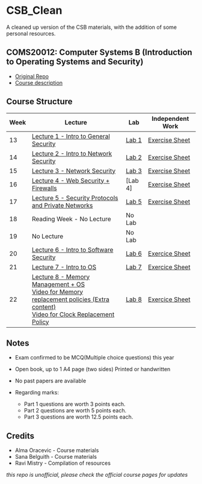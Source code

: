 # CSB_Clean
A cleaned up version of the CSB materials, with the addition of some personal resources. 


## COMS20012: Computer Systems B (Introduction to Operating Systems and Security)
- [Original Repo](https://github.com/cs-uob/COMS20012)
- [Course description](https://github.com/cs-uob/COMS20012/blob/master/docs/materials/Computer%20System%20B.pdf)


## Course Structure

| Week | Lecture | Lab | Independent Work |
|------|---------|-----|------------------|
| 13 | [Lecture 1 - Intro to General Security](slides/L1_Intro.pdf) | [Lab 1](labs/Lab1.pdf)| [Exercise Sheet](exercises/Exercise1.md) | 
| 14 | [Lecture 2 - Intro to Network Security ](slides/L2_Network_Security_Intro.pdf) | [ Lab 2 ](labs/Lab2.md)| [Exercise Sheet](exercises/Exercise2.md)|
| 15 | [Lecture 3 - Network Security](slides/L3_Network_Security_Cont.pdf) | [Lab 3](labs/Lab3.md) | [Exercise Sheet](exercises/Exercise3.md) | 
| 16 | [Lecture 4 - Web Security + Firewalls](slides/L4_Web_Firewalls.pdf) |  [Lab 4] | [Exercise Sheet](exercises/Exercise4.md) |
| 17 | [Lecture 5 - Security Protocols and Private Networks](slides/L5_Security_Protocols_Private_Networks.pdf) | [Lab 5 ](labs/Lab5.md) | [Exercise Sheet](exercises/Exercise5.md)|
| 18 | Reading Week - No Lecture | No Lab | |
| 19|  No Lecture | No Lab | |
| 20|  [Lecture 6 - Intro to Software Security](slides/L6_Intro_Software_Security.pdf) | [Lab 6](labs/Lab6.md) | [Exercice Sheet](exercises/Exercise6.md) |
|21| [Lecture 7 - Intro to OS](slides/L7_Intro_Operating_Systems.pdf)| [Lab 7](labs/Lab7.md)| [Exercice Sheet](exercises/Exercise7.md)|
|22| [Lecture 8 - Memory Management + OS](slides/L8_Memory_Management_Operating_Systems.pdf)<br> [Video for Memory replacement policies (Extra content)](https://uob-my.sharepoint.com/:v:/g/personal/fx21441_bristol_ac_uk/ESH33e2i3zhfi91a7iVWXrIBWHqD3s087xJufJVGQZvJsA?e=d8nvmG) <br> [Video for Clock Replacement Policy](https://uob-my.sharepoint.com/:v:/g/personal/fx21441_bristol_ac_uk/EQxrLl0ukoVHns34DxW_r0MBRWdmthrGWDVtTZ3hD932mg?e=gf9xdE) | [Lab 8](labs/Lab8.md) | [Exercice Sheet](exercises/Exercise8.md) |


## Notes 
- Exam confirmed to be MCQ(Multiple choice questions) this year
- Open book, up to 1 A4 page (two sides) Printed or handwritten 
- No past papers are available
- Regarding marks: 

  - Part 1 questions are worth 3 points each.
  - Part 2 questions are worth 5 points each.
  - Part 3 questions are worth 12.5 points each.

## Credits 
- Alma Oracevic    - Course materials 
- Sana Belguith    - Course materials
- Ravi Mistry      - Compilation of resources

_this repo is unofficial, please check the official course pages for updates_ 
